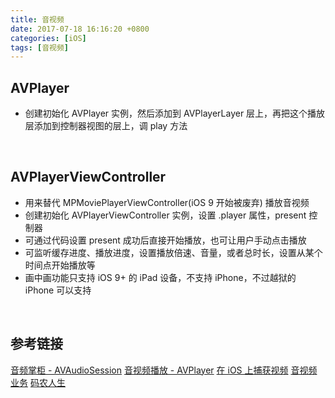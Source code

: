 ```yaml
---
title: 音视频
date: 2017-07-18 16:16:20 +0800
categories: [iOS]
tags: [音视频]
---
```


## AVPlayer
* 创建初始化 AVPlayer 实例，然后添加到 AVPlayerLayer 层上，再把这个播放层添加到控制器视图的层上，调 play 方法

<br>

## AVPlayerViewController
* 用来替代 MPMoviePlayerViewController(iOS 9 开始被废弃) 播放音视频
* 创建初始化 AVPlayerViewController 实例，设置 .player 属性，present 控制器
* 可通过代码设置 present 成功后直接开始播放，也可让用户手动点击播放
* 可监听缓存进度、播放进度，设置播放倍速、音量，或者总时长，设置从某个时间点开始播放等
* 画中画功能只支持 iOS 9+ 的 iPad 设备，不支持 iPhone，不过越狱的 iPhone 可以支持


<br>

## 参考链接
[音频掌柜 - AVAudioSession](https://www.jianshu.com/p/3e0a399380df)
[音视频播放 - AVPlayer](https://www.cnblogs.com/QianChia/p/5771172.html)
[在 iOS 上捕获视频](https://objccn.io/issue-23-1/)
[音视频业务](https://www.samirchen.com/ios-index/)
[码农人生](https://msching.github.io/blog/categories/)
